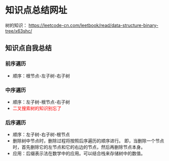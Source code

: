 # 知识点总结网址

树的知识： https://leetcode-cn.com/leetbook/read/data-structure-binary-tree/x63shc/



## 知识点自我总结

### 前序遍历

- 顺序：根节点-左子树-右子树

### 中序遍历

- 顺序：左子树-根节点-右子树
- <font color='red'>二叉搜索树的知识别忘了</font>

### 后序遍历

- 顺序：左子树-右子树-根节点
- 删除树中节点时，删除过程将按照后序遍历的顺序进行。 即，当删除一个节点时，首先删除它的左节点和它的右边的节点，然后再删除节点本身。
- 应用：后缀表示法在数学中的应用。可以结合栈来存储树中的数值。



